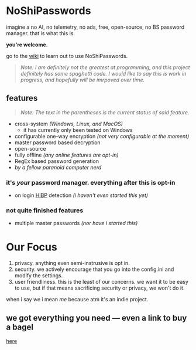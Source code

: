 # NoShiPasswords
imagine a no AI, no telemetry, no ads, free, open-source, no BS password manager. that is what this is.

**you're welcome.**

go to the [wiki](https://github.com/averagebagelenjoyer/NoShiPasswords/wiki/How-To-Use) to learn out to use NoShiPasswords.

> *Note: I am definitely not the greatest at programming, and this project definitely has some spaghetti code. I would like to say this is work in progress, and hopefully will be imrpoved over time.*

## features
> *Note: The text in the parentheses is the current status of said feature.*

- cross-system *(Windows, Linux, and MacOS)*
  - it has currently only been tested on Windows
- configurable one-way encryption *(not very configurable at the moment)*
- master password based decryption
- open-source
- fully offline *(any online features are opt-in)*
- RegEx based password generation
- *by a fellow paranoid computer nerd*

### it's *your* password manager. everything after this is opt-in
- on login [HIBP](https://haveibeenpwned.com/) detection *(i haven't even started this yet)*

### not quite finished features
- multiple master passwords *(nor have i started this)*

# Our Focus
1. privacy. anything even semi-instrusive is opt in.
2. security. we actively encourage that you go into the config.ini and modify the settings.
3. user friendliness. this is the least of our concerns. we want it to be easy to use, but if that means sacrificing security or privacy, we won't do it.

when i say *we* i mean *me* because atm it's an indie project.

## we got everything you need — even a link to buy a bagel
[here](https://www.hero.co/products/everything-bagel/)
